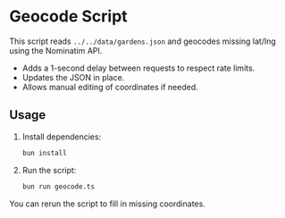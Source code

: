 # Geocode Script

This script reads `../../data/gardens.json` and geocodes missing lat/lng using the Nominatim API.

- Adds a 1-second delay between requests to respect rate limits.
- Updates the JSON in place.
- Allows manual editing of coordinates if needed.

## Usage

1. Install dependencies:
   ```sh
   bun install
   ```
2. Run the script:
   ```sh
   bun run geocode.ts
   ```

You can rerun the script to fill in missing coordinates.
